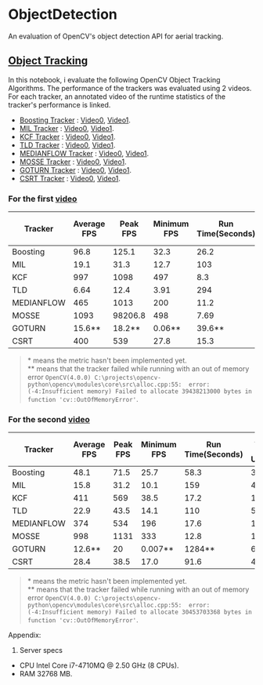 # ObjectDetection
An evaluation of OpenCV's object detection API for aerial tracking.

## [Object Tracking](https://github.com/Blowoffvalve/ObjectDetection/blob/master/ObjectTracking.ipynb)
In this notebook, i evaluate the following OpenCV Object Tracking Algorithms. 
The performance of the trackers was evaluated using 2 videos. 
For each tracker, an annotated video of the runtime statistics of the tracker's performance is linked.
  * [Boosting Tracker](https://docs.opencv.org/4.0.1/d1/d1a/classcv_1_1TrackerBoosting.html) : [Video0](https://drive.google.com/open?id=1SwmeoEPjQ5JIcKBfKp7dyigJnqwLdfqC), [Video1](https://drive.google.com/open?id=1alrXKKABXKR5_PwyLkmkDNZK65rerD8s).  
  * [MIL Tracker](https://docs.opencv.org/4.0.1/d0/d26/classcv_1_1TrackerMIL.html) : [Video0](https://drive.google.com/open?id=1ryMRNGczCenSAR5mvns3YGM48LZcsyTg), [Video1](https://drive.google.com/open?id=1djjX_H5SfUkZ2MVDGrrIweFg1IoiR_mF). 
  * [KCF Tracker](https://docs.opencv.org/4.0.1/d2/dff/classcv_1_1TrackerKCF.html) : [Video0](https://drive.google.com/open?id=12RxVT408oMzYZ31NxUvtW04FY8HhGoER), [Video1](https://drive.google.com/open?id=1DxziJwtnRt_MLhxjlwOAdN4PgsyHNtsc). 
  * [TLD Tracker](https://docs.opencv.org/4.0.1/dc/d1c/classcv_1_1TrackerTLD.html) : [Video0](https://drive.google.com/open?id=18ArDuk0KDODrBy_YJ-OyrPbLwu5YvXZx), [Video1](https://drive.google.com/open?id=1QXoTKlZbQoVQzOEUxjcCvc-S6J-o1dO9). 
  * [MEDIANFLOW Tracker](https://docs.opencv.org/4.0.1/d7/d86/classcv_1_1TrackerMedianFlow.html) : [Video0](https://drive.google.com/open?id=1VuQ7Zr0-AJ7roKU2P1hYxRnWBJ-gWv1T), [Video1](https://drive.google.com/open?id=1biNaY1P9dT6euNvI0pYvpK2UG_pdTK3F). 
  * [MOSSE Tracker](https://docs.opencv.org/4.0.1/d0/d02/classcv_1_1TrackerMOSSE.html) : [Video0](https://drive.google.com/open?id=1i41bOirKac42GGoI1vCKiFizknBZPCNT), [Video1](https://drive.google.com/open?id=168pvANqB4iZFNR9x0QtaMsORODmz0FOn). 
  * [GOTURN Tracker](https://docs.opencv.org/4.0.1/d7/d4c/classcv_1_1TrackerGOTURN.html) : [Video0](https://drive.google.com/open?id=1wTMZqz7PBsOS-OiFgHnj9zo6t-P23mQA), [Video1](https://drive.google.com/open?id=1597bDybGNsuuBu_l7z6m44fg-LY7J6O1). 
  * [CSRT Tracker](https://docs.opencv.org/4.0.1/d2/da2/classcv_1_1TrackerCSRT.html) : [Video0](https://drive.google.com/open?id=15TlNETJJBVse7HUM2FCsNPwldUZaSU3u), [Video1](https://drive.google.com/open?id=1jsX2C6lAa0LRuFr4XHfcljcabseC-iXa). 

### For the first [video](https://drive.google.com/open?id=1e9EJ7qeY1w2rHZvk3tTcQeltRNQjxt8y)

| Tracker | Average FPS | Peak FPS | Minimum FPS | Run Time(Seconds) | Average CPU % Utilization | Average Memory Utilization(GB)| Heursitic Score | Accuracy|
|---------|-------------|----------|-------------|-------------------|-------------|---------------------------|-------------------------------|---------|
|Boosting| 96.8 | 125.1 | 32.3 | 26.2 | 31.1 | 0.094 | | * |
|MIL| 19.1 | 31.3 | 12.7 | 103 | 58.4 | 0.11 | | * |
|KCF| 997 | 1098 | 497 | 8.3 | 11.5 | 0.11 | | * |
|TLD| 6.64 | 12.4 | 3.91 | 294 | 67.1 | 0.12 | | * |
|MEDIANFLOW| 465 | 1013 | 200 | 11.2 | 19.3 | 0.11 | | * |
|MOSSE|1093 | 98206.8 | 498| 7.69 | 10.2 | 0.09 | | * |
|GOTURN| 15.6** | 18.2** | 0.06** | 39.6** | 66.5** | 0.48** | ** | * |
|CSRT| 400 | 539 | 27.8 | 15.3 | 15.9 | 0.1 | | * |

>\* means the metric hasn't been implemented yet.  
>\*\* means that the tracker failed while running with an out of memory error `OpenCV(4.0.0) C:\projects\opencv-python\opencv\modules\core\src\alloc.cpp:55: 
error: (-4:Insufficient memory) Failed to allocate 39438213000 bytes in function 'cv::OutOfMemoryError'`.  

### For the second [video](https://drive.google.com/open?id=1Ra8U2T2_xEDTULJwTniY0MArzQCpzmD8)

| Tracker | Average FPS | Peak FPS | Minimum FPS | Run Time(Seconds) | Average CPU % Utilization | Average Memory Utilization(GB)| Heursitic Score | Accuracy|
|---------|-------------|----------|-------------|-------------|-------------------|---------------------------|-------------------------------|---------|
|Boosting| 48.1 | 71.5 | 25.7 | 58.3 | 31.3 | 0.13 | | * |
|MIL| 15.8 | 31.2 | 10.1 | 159 | 42.4 | 0.11 | | * |
|KCF| 411 | 569 | 38.5 | 17.2 | 18.5 | 0.11 | | * |
|TLD| 22.9 | 43.5 | 14.1 | 110 | 57.3 | 0.12 | | * |
|MEDIANFLOW| 374 | 534 | 196 | 17.6 | 19.5 | 0.11 | | * |
|MOSSE| 998 | 1131 | 333 | 12.8 | 13.9 | 0.11 | | * |
|GOTURN| 12.6** | 20 | 0.007** | 1284** | 64** | 0.5** | ** | * |
|CSRT| 28.4 | 38.5 | 17.0 | 91.6 | 48.5 | 0.12 | | * |

>\* means the metric hasn't been implemented yet.  
>\*\* means that the tracker failed while running with an out of memory error `OpenCV(4.0.0) C:\projects\opencv-python\opencv\modules\core\src\alloc.cpp:55: 
error: (-4:Insufficient memory) Failed to allocate 30453703368 bytes in function 'cv::OutOfMemoryError'`.  

Appendix:
1. Server specs
  * CPU Intel Core i7-4710MQ @ 2.50 GHz (8 CPUs).  
  * RAM 32768 MB.  
